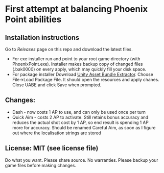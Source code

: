 # First attempt at balancing Phoenix Point abilities

## Installation instructions

Go to _Releases_ page on this repo and download the latest files.

* For exe installer run and point to your root game directory (with PhoenixPoint.exe). Installer makes backup copy of changed files (.bak0000) on every apply, which may quickly fill your disk space. 
* For package installer Download [Unity Asset Bundle Extractor](https://github.com/DerPopo/UABE). Choose File->Load Package File. It should open the resources and apply chanes. Close UABE and click Save when prompted.

## Changes:

* Dash - now costs 1 AP to use, and can only be used once per turn
* Quick Aim - costs 2 AP to activate. Still retains bonus accuracy and reduces the actual shot cost by 1 AP, so end result is spending 1 AP more for accuracy. Should be renamed Careful Aim, as soon as I figure out where the localisation strings are stored

## License: MIT (see license file)
Do what you want. Please share source. No warranties. Please backup your game files before making changes.
